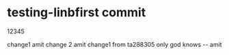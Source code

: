 # testing-linbfirst commit
12345

change1 amit
change 2 amit
change1 from ta288305
only god knows -- amit
